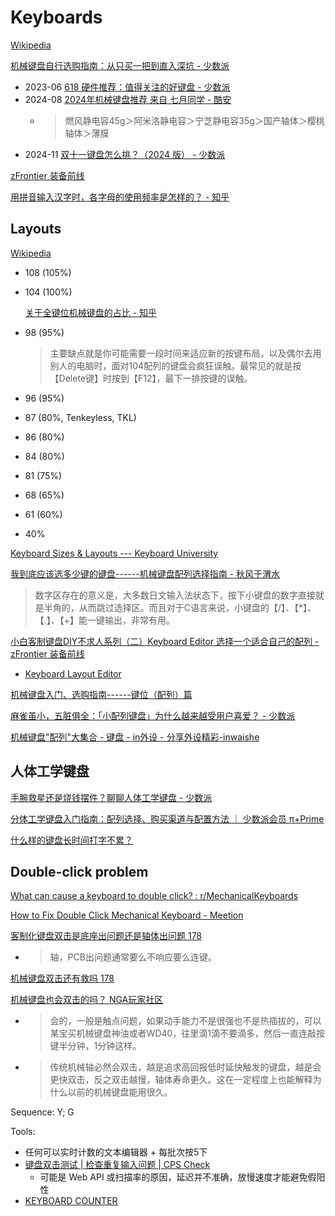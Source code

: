 # Keyboards
[Wikipedia](https://en.wikipedia.org/wiki/Computer_keyboard)

[机械键盘自行选购指南：从只买一把到直入深坑 - 少数派](https://sspai.com/post/64972)

- 2023-06 [618 硬件推荐：值得关注的好键盘 - 少数派](https://sspai.com/post/80308)
- 2024-08 [2024年机械键盘推荐 来自 七月同学 - 酷安](https://coolapk.com/feed/58377191)
  - > 燃风静电容45g＞阿米洛静电容＞宁芝静电容35g＞国产轴体＞樱桃轴体＞薄膜
- 2024-11 [双十一键盘怎么挑？（2024 版） - 少数派](https://sspai.com/post/93631)

[zFrontier 装备前线](https://www.zfrontier.com/app/circle/1)

[用拼音输入汉字时，各字母的使用频率是怎样的？ - 知乎](https://www.zhihu.com/question/23111438)

## Layouts
[Wikipedia](https://en.wikipedia.org/wiki/Keyboard_layout)

- 108 (105%)
- 104 (100%)

  [关于全键位机械键盘的占比 - 知乎](https://zhuanlan.zhihu.com/p/602839716)
- 98 (95%)

  > 主要缺点就是你可能需要一段时间来适应新的按键布局，以及偶尔去用别人的电脑时，面对104配列的键盘会疯狂误触。最常见的就是按【Delete键】时按到【F12】，最下一排按键的误触。
- 96 (95%)
- 87 (80%, Tenkeyless, TKL)
- 86 (80%)
- 84 (80%)
- 81 (75%)
- 68 (65%)
- 61 (60%)
- 40%

[Keyboard Sizes & Layouts --- Keyboard University](https://www.keyboard.university/100-courses/keyboard-sizes-layouts-gdeby)

[我到底应该选多少键的键盘------机械键盘配列选择指南 - 秋风于渭水](https://www.tjsky.net/tutorial/1041)
> 数字区存在的意义是，大多数日文输入法状态下，按下小键盘的数字直接就是半角的，从而跳过选择区。而且对于C语言来说，小键盘的【/】、【*】、【.】、【+】能一键输出，非常有用。

[小白客制键盘DIY不求人系列（二）Keyboard Editor 选择一个适合自己的配列 - zFrontier 装备前线](https://www.zfrontier.com/app/flow/2E0oO8OqX3XO)
- [Keyboard Layout Editor](https://www.keyboard-layout-editor.com/)

[机械键盘入门、选购指南------键位（配列）篇](https://www.zhihu.com/tardis/zm/art/428619353)

[麻雀虽小，五脏俱全：「小配列键盘」为什么越来越受用户喜爱？ - 少数派](https://sspai.com/post/73206)

[机械键盘"配列"大集合 - 键盘 - in外设 - 分享外设精彩-inwaishe](http://www.inwaishe.com/thread-22604-1-1.html)

## 人体工学键盘
[手腕救星还是烧钱摆件？聊聊人体工学键盘 - 少数派](https://sspai.com/post/67354)

[分体工学键盘入门指南：配列选择、购买渠道与配置方法 ｜ 少数派会员 π+Prime](https://sspai.com/prime/story/split-ergo-kbd-brief-intro)

[什么样的键盘长时间打字不累？](https://candylab.net/%E9%94%AE%E7%9B%98/niz/)

## Double-click problem
[What can cause a keyboard to double click? : r/MechanicalKeyboards](https://www.reddit.com/r/MechanicalKeyboards/comments/99jacg/what_can_cause_a_keyboard_to_double_click/)

[How to Fix Double Click Mechanical Keyboard - Meetion](https://www.meetion.com/a-how-to-fix-double-click-mechanical-keyboard.html)

[客制化键盘双击是底座出问题还是轴体出问题 178](https://nga.178.com/read.php?tid=38474718&rand=645)
- > 轴，PCB出问题通常要么不响应要么连键。

[机械键盘双击还有救吗 178](https://nga.178.com/read.php?tid=30630746&rand=53)

[机械键盘也会双击的吗？ NGA玩家社区](https://ngabbs.com/read.php?tid=28943782&rand=681)
- > 会的，一般是触点问题，如果动手能力不是很强也不是热插拔的，可以某宝买机械键盘神油或者WD40，往里滴1滴不要滴多，然后一直连敲按键半分钟，1分钟这样。
- > 传统机械轴必然会双击，越是追求高回报低时延快触发的键盘，越是会更快双击，反之双击越慢，轴体寿命更久。这在一定程度上也能解释为什么以前的机械键盘能用很久。

Sequence: Y; G

Tools:
- 任何可以实时计数的文本编辑器 + 每批次按5下
- [键盘双击测试 | 检查重复输入问题 | CPS Check](https://cps-check.com/cn/double-click-keyboard)
  - 可能是 Web API 或扫描率的原因，延迟并不准确，放慢速度才能避免假阳性
- [KEYBOARD COUNTER](https://doubleclicktest.com/keyboard-counter.html)
